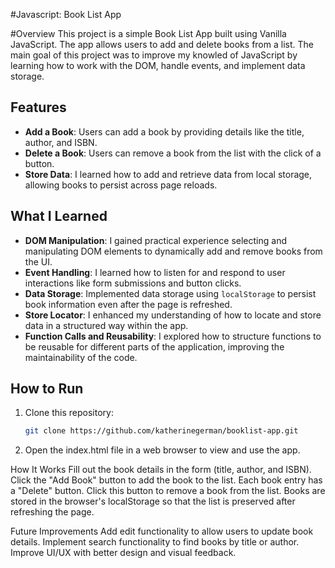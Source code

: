 #Javascript: Book List App

#Overview
This project is a simple Book List App built using Vanilla JavaScript. The app allows users to add and delete books from a list. The main goal of this project was to improve my knowled of JavaScript by learning how to work with the DOM, handle events, and implement data storage.

## Features

- **Add a Book**: Users can add a book by providing details like the title, author, and ISBN.
- **Delete a Book**: Users can remove a book from the list with the click of a button.
- **Store Data**: I learned how to add and retrieve data from local storage, allowing books to persist across page reloads.

## What I Learned

- **DOM Manipulation**: I gained practical experience selecting and manipulating DOM elements to dynamically add and remove books from the UI.
- **Event Handling**: I learned how to listen for and respond to user interactions like form submissions and button clicks.
- **Data Storage**: Implemented data storage using `localStorage` to persist book information even after the page is refreshed.
- **Store Locator**: I enhanced my understanding of how to locate and store data in a structured way within the app.
- **Function Calls and Reusability**: I explored how to structure functions to be reusable for different parts of the application, improving the maintainability of the code.

## How to Run

1. Clone this repository:
   ```bash
   git clone https://github.com/katherinegerman/booklist-app.git

 2. Open the index.html file in a web browser to view and use the app.
    
How It Works
Fill out the book details in the form (title, author, and ISBN).
Click the "Add Book" button to add the book to the list.
Each book entry has a "Delete" button. Click this button to remove a book from the list.
Books are stored in the browser's localStorage so that the list is preserved after refreshing the page.

Future Improvements
Add edit functionality to allow users to update book details.
Implement search functionality to find books by title or author.
Improve UI/UX with better design and visual feedback.
